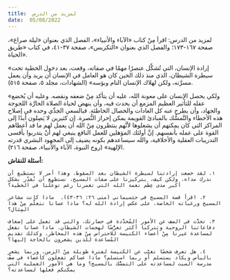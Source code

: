 ```yaml
---
title:  لمزيد من الدرس
date:  05/08/2022
---
```


لمزيد من الدرس: اقرأ مِنْ كتاب «الآباء والأنبياء»، الفصل الذي بعنوان «ليلة صراع»، صفحة ١٦٧-١٧٣؛ والفصل الذي بعنوان «التكريس»، صفحة ٣٧-٤١، في كتاب «طريق الحياة».

«إرادة الإنسان، التي تُشكِّل عنصرًا مهمًا في صفاته، وقعت، بعد دخول الخطية تحت سيطرة الشيطان، الذي منذ ذلك الحين كان هو العامل في الإنسان أن يريد وأن يعمل مسرَّته، ولكن لهلاك الإنسان التام وبؤسه» (الشهادات، مجلد ٥، صفحة ٥١٥).

«ولكي يحصل الإنسان على معونة الله، عليه أن يتأكد مِنْ ضعفه ونقصه. وعليه أن يُخضع عقله للتأثير العظيم المزمع أن يحدث فيه، وأن ينهض لحياة الصلاة الحارَّة اللجوجة والجهاد، وأن يطرح عنه كل العادات والخصال الخاطئة. فبالسعي الجدِّي وحده في إصلاح هذه الأخطاء والتَّمسُّك بالمبادئ القويمة يمكن إحراز النُّصرة. إن كثيرين لا يَصِلون أبدًا إلى المراكز التي كان يمكنهم أن يشغلوها لأنَّهم ينتظرون مِنْ الله أن يعمل لهم ما قد أعطاهم القوة على عمله بأنفسهم. إنَّ أولئك المؤهلين للعمل النافع ينبغي لهم أنْ يتدربوا بأقسى التدريبات العقلية والأخلاقية، والله سيساعدهم بكونه يضيف إلى المجهود البشري قدرته الإلهية» (روح النبوة، الآباء والأنبياء، صفحة ٢١٦).

**أسئلة للنقاش:**

`١. لقد خضعت إرادتنا لسيطرة الشيطان بعد السقوط. وهذا أمر لا نستطيع أن ندرك مداه. ولكن كيف، بتركيزنا على صفات المسيح، نستطيع أن نُقدِّر بشكل أكبر مدى عِظَم نعمة الله التي تغمرنا رغم توغُّلنا في الخطية؟`

`٢. اقرأ قصة المسيح في جثسيماني (متى ٢٦: ٣٦-٤٣).  ماذا كانت مشاعر المسيح ورغباته الخاصة، على عكس إرادة الله له؟ ماذا عسانا نتعلَّم مِنْ هذا المِثال؟`

`٣. تحدَّث في الصف عن الأمور المُحدَّدة في حضارتك، والتي قد تعمل على إضعاف دفاعاتنا الروحية وتتركنا أكثر تعرُّضًا لهجمات الشيطان. ماذا عسانا نفعل لمساعدة غيرنا مِنْ أعضاء الكنيسة للاحتراس مِنْ هذه المخاطر، وكذلك تقديم المُساعدة للذين يشعرون بالحاجة إليها؟`

`٤. هل تعرف شخصًا تغيَّب عن الكنيسة لفترة طويلة مِنْ الزمن، وربما يشعر باليأس ويكاد يستسلم أو ربما استسلم؟ ماذا عساكم تفعلون كأعضاء في صفّ مدرسة السبت لمساعدته على التمسُّك بالمسيح؟ وما هي الأمور العملية التي يمكنكم فعلها لمساعدته؟`